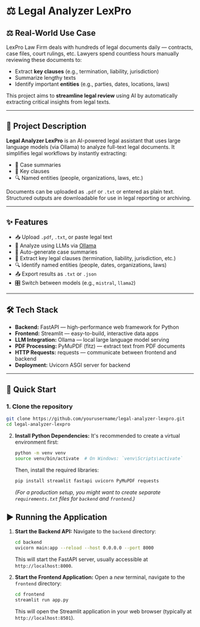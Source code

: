 # ⚖️ Legal Analyzer LexPro

## ⚖️ Real-World Use Case

LexPro Law Firm deals with hundreds of legal documents daily — contracts, case files, court rulings, etc. Lawyers spend countless hours manually reviewing these documents to:

- Extract **key clauses** (e.g., termination, liability, jurisdiction)
- Summarize lengthy texts
- Identify important **entities** (e.g., parties, dates, locations, laws)

This project aims to **streamline legal review** using AI by automatically extracting critical insights from legal texts.

---

## 📌 Project Description

**Legal Analyzer LexPro** is an AI-powered legal assistant that uses large language models (via Ollama) to analyze full-text legal documents. It simplifies legal workflows by instantly extracting:

- 📝 Case summaries  
- 📌 Key clauses  
- 🔍 Named entities (people, organizations, laws, etc.)

Documents can be uploaded as `.pdf` or `.txt` or entered as plain text. Structured outputs are downloadable for use in legal reporting or archiving.

---

## ✨ Features

- 📥 Upload `.pdf`, `.txt`, or paste legal text
- 🧠 Analyze using LLMs via [Ollama](https://ollama.com/)
- 📄 Auto-generate case summaries
- 📌 Extract key legal clauses (termination, liability, jurisdiction, etc.)
- 🔍 Identify named entities (people, dates, organizations, laws)
- 📤 Export results as `.txt` or `.json`
- 🎛 Switch between models (e.g., `mistral`, `llama2`)

---
## 🛠️ Tech Stack

- **Backend:** FastAPI — high-performance web framework for Python  
- **Frontend:** Streamlit — easy-to-build, interactive data apps  
- **LLM Integration:** Ollama — local large language model serving  
- **PDF Processing:** PyMuPDF (fitz) — extract text from PDF documents  
- **HTTP Requests:** requests — communicate between frontend and backend  
- **Deployment:** Uvicorn ASGI server for backend  

---
## 🚀 Quick Start

### 1. Clone the repository

```bash
git clone https://github.com/yourusername/legal-analyzer-lexpro.git
cd legal-analyzer-lexpro
```

2.  **Install Python Dependencies:**
    It's recommended to create a virtual environment first:
    ```bash
    python -m venv venv
    source venv/bin/activate  # On Windows: `venv\Scripts\activate`
    ```
    Then, install the required libraries:
    ```bash
    pip install streamlit fastapi uvicorn PyMuPDF requests
    ```
    *(For a production setup, you might want to create separate `requirements.txt` files for `backend` and `frontend`.)*

 ## ▶️ Running the Application
1.  **Start the Backend API:**
    Navigate to the `backend` directory:
    ```bash
    cd backend
    uvicorn main:app --reload --host 0.0.0.0 --port 8000
    ```
    This will start the FastAPI server, usually accessible at `http://localhost:8000`.

2.  **Start the Frontend Application:**
    Open a *new* terminal, navigate to the `frontend` directory:
    ```bash
    cd frontend
    streamlit run app.py
    ```
    This will open the Streamlit application in your web browser (typically at `http://localhost:8501`).
